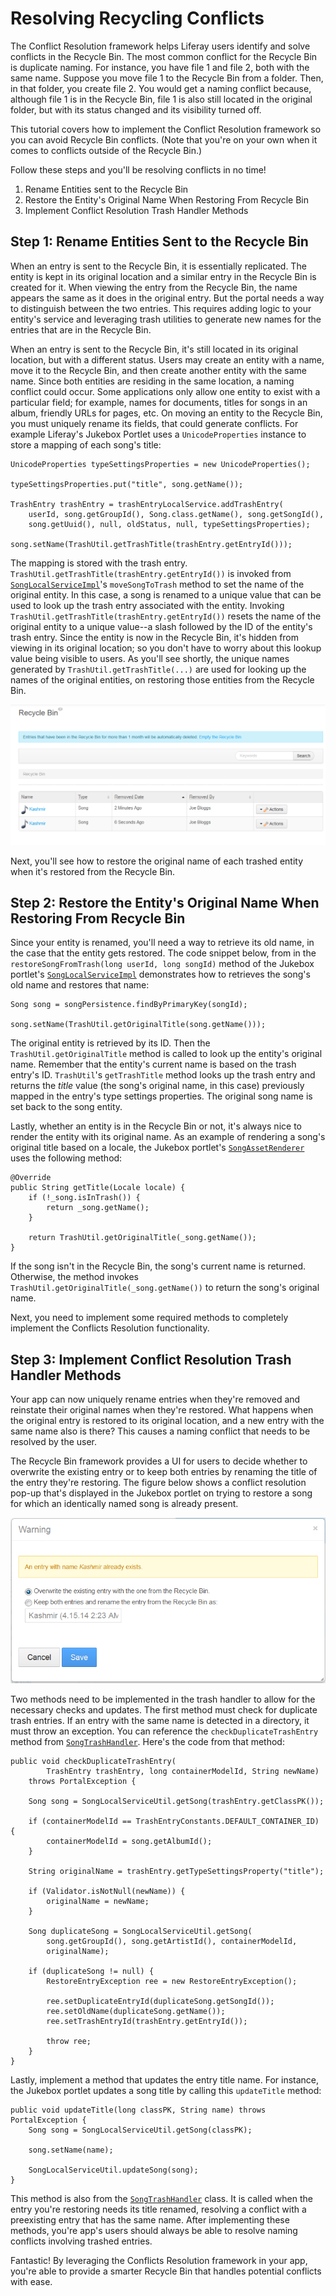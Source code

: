 # Resolving Recycling Conflicts [](id=resolving-recycling-conflicts)

The Conflict Resolution framework helps Liferay users identify and solve
conflicts in the Recycle Bin. The most common conflict for the Recycle Bin is
duplicate naming. For instance, you have file 1 and file 2, both with the same
name. Suppose you move file 1 to the Recycle Bin from a folder. Then, in that
folder, you create file 2. You would get a naming conflict because, although
file 1 is in the Recycle Bin, file 1 is also still located in the original
folder, but with its status changed and its visibility turned off.

This tutorial covers how to implement the Conflict Resolution framework so you
can avoid Recycle Bin conflicts. (Note that you're on your own when it comes to
conflicts outside of the Recycle Bin.)

Follow these steps and you'll be resolving conflicts in no time!

1. Rename Entities sent to the Recycle Bin
2. Restore the Entity's Original Name When Restoring From Recycle Bin
3. Implement Conflict Resolution Trash Handler Methods

## Step 1: Rename Entities Sent to the Recycle Bin [](id=step-1-rename-entities-sent-to-the-recycle-bin)

When an entry is sent to the Recycle Bin, it is essentially replicated. The
entity is kept in its original location and a similar entry in the Recycle Bin
is created for it. When viewing the entry from the Recycle Bin, the name appears
the same as it does in the original entry. But the portal needs a way to
distinguish between the two entries. This requires adding logic to your entity's
service and leveraging trash utilities to generate new names for the entries
that are in the Recycle Bin. 

When an entry is sent to the Recycle Bin, it's still located in its original
location, but with a different status. Users may create an entity with a name,
move it to the Recycle Bin, and then create another entity with the same name.
Since both entities are residing in the same location, a naming conflict could
occur. Some applications only allow one entity to exist with a particular field;
for example, names for documents, titles for songs in an album, friendly URLs
for pages, etc. On moving an entity to the Recycle Bin, you must uniquely rename
its fields, that could generate conflicts. For example Liferay's Jukebox Portlet
uses a `UnicodeProperties` instance to store a mapping of each song's title:

    UnicodeProperties typeSettingsProperties = new UnicodeProperties();

    typeSettingsProperties.put("title", song.getName());

    TrashEntry trashEntry = trashEntryLocalService.addTrashEntry(
        userId, song.getGroupId(), Song.class.getName(), song.getSongId(),
        song.getUuid(), null, oldStatus, null, typeSettingsProperties);

    song.setName(TrashUtil.getTrashTitle(trashEntry.getEntryId()));

The mapping is stored with the trash entry. 
`TrashUtil.getTrashTitle(trashEntry.getEntryId())` is invoked from [`SongLocalServiceImpl`](https://github.com/liferay-labs/jukebox-portlet/blob/6.2.x/docroot/WEB-INF/src/org/liferay/jukebox/service/impl/SongLocalServiceImpl.java)'s
`moveSongToTrash` method to set the name of the original entity. In this case, a
song is renamed to a unique value that can be used to look up the trash entry
associated with the entity. Invoking
`TrashUtil.getTrashTitle(trashEntry.getEntryId())` resets the name of the
original entity to a unique value--a slash followed by the ID of the entity's
trash entry. Since the entity is now in the Recycle Bin, it's hidden from
viewing in its original location; so you don't have to worry about this lookup
value being visible to users. As you'll see shortly, the unique names generated
by `TrashUtil.getTrashTitle(...)` are used for looking up the names of the
original entities, on restoring those entities from the Recycle Bin. 

![Figure 1: The Recycle Bin allows you to manage trash entries, even if they share the same name.](../../images/trash-entries-with-same-name.png)

Next, you'll see how to restore the original name of each trashed entity when 
it's restored from the Recycle Bin. 

## Step 2: Restore the Entity's Original Name When Restoring From Recycle Bin [](id=step-2-restore-the-entitys-original-name-when-restoring-from-recycle-bin)

Since your entity is renamed, you'll need a way to retrieve its old name, in the
case that the entity gets restored. The code snippet below, from in the
`restoreSongFromTrash(long userId, long songId)` method of the Jukebox portlet's
 [`SongLocalServiceImpl`](https://github.com/liferay-labs/jukebox-portlet/blob/6.2.x/docroot/WEB-INF/src/org/liferay/jukebox/service/impl/SongLocalServiceImpl.java)
demonstrates how to retrieves the song's old name and restores that name:

    Song song = songPersistence.findByPrimaryKey(songId);

    song.setName(TrashUtil.getOriginalTitle(song.getName()));

The original entity is retrieved by its ID. Then the
`TrashUtil.getOriginalTitle` method is called to look up the entity's
original name. Remember that the entity's current name is based on the trash
entry's ID. `TrashUtil`'s `getTrashTitle` method looks up the trash entry and
returns the *title* value (the song's original name, in this case) previously 
mapped in the entry's type settings properties. The original song name is set 
back to the song entity. 

Lastly, whether an entity is in the Recycle Bin or not, it's always nice to
render the entity with its original name. As an example of rendering a song's
original title based on a locale, the Jukebox portlet's [`SongAssetRenderer`](https://github.com/liferay-labs/jukebox-portlet/blob/6.2.x/docroot/WEB-INF/src/org/liferay/jukebox/asset/SongAssetRenderer.java)
uses the following method:
 
    @Override
    public String getTitle(Locale locale) {
        if (!_song.isInTrash()) {
            return _song.getName();
        }

        return TrashUtil.getOriginalTitle(_song.getName());
    }

If the song isn't in the Recycle Bin, the song's current name is returned.
Otherwise, the method invokes `TrashUtil.getOriginalTitle(_song.getName())` to
return the song's original name. 

Next, you need to implement some required methods to completely implement the
Conflicts Resolution functionality.

## Step 3: Implement Conflict Resolution Trash Handler Methods [](id=step-3-implement-conflict-resolution-trash-handler-methods)

Your app can now uniquely rename entries when they're removed and reinstate their original
names when they're restored. What happens when the original entry is restored to its
original location, and a new entry with the same name also is there? This causes a
naming conflict that needs to be resolved by the user.

The Recycle Bin framework provides a UI for users to decide whether to overwrite
the existing entry or to keep both entries by renaming the title of the entry
they're restoring. The figure below shows a conflict resolution pop-up that's
displayed in the Jukebox portlet on trying to restore a song for which an
identically named song is already present. 

![Figure 2: The Recycle Bin enables you to handle conflicts by notifying the user with a pop-up message and options for solving the problem.](../../images/resolved-conflict-rb.png)

Two methods need to be implemented in the trash handler to allow for the 
necessary checks and updates. The first method must check for duplicate trash 
entries. If an entry with the same name is detected in a directory, it must
throw an exception. You can reference the `checkDuplicateTrashEntry` method
from [`SongTrashHandler`](https://github.com/liferay-labs/jukebox-portlet/blob/6.2.x/docroot/WEB-INF/src/org/liferay/jukebox/trash/SongTrashHandler.java).
Here's the code from that method:

	public void checkDuplicateTrashEntry(
			TrashEntry trashEntry, long containerModelId, String newName)
		throws PortalException {

		Song song = SongLocalServiceUtil.getSong(trashEntry.getClassPK());

		if (containerModelId == TrashEntryConstants.DEFAULT_CONTAINER_ID) {
			containerModelId = song.getAlbumId();
		}

		String originalName = trashEntry.getTypeSettingsProperty("title");

		if (Validator.isNotNull(newName)) {
			originalName = newName;
		}

		Song duplicateSong = SongLocalServiceUtil.getSong(
			song.getGroupId(), song.getArtistId(), containerModelId,
			originalName);

		if (duplicateSong != null) {
			RestoreEntryException ree = new RestoreEntryException();

			ree.setDuplicateEntryId(duplicateSong.getSongId());
			ree.setOldName(duplicateSong.getName());
			ree.setTrashEntryId(trashEntry.getEntryId());

			throw ree;
		}
	}

Lastly, implement a method that updates the entry title name. For instance, the
Jukebox portlet updates a song title by calling this `updateTitle` method:

	public void updateTitle(long classPK, String name) throws PortalException {
		Song song = SongLocalServiceUtil.getSong(classPK);

		song.setName(name);

		SongLocalServiceUtil.updateSong(song);
	}
	
This method is also from the [`SongTrashHandler`](https://github.com/liferay-labs/jukebox-portlet/blob/6.2.x/docroot/WEB-INF/src/org/liferay/jukebox/trash/SongTrashHandler.java)
class. It is called when the entry you're restoring needs its title renamed,
resolving a conflict with a preexisting entry that has the same name. After
implementing these methods, you're app's users should always be able to resolve
naming conflicts involving trashed entries.

Fantastic! By leveraging the Conflicts Resolution framework in your app, you're
able to provide a smarter Recycle Bin that handles potential conflicts with
ease.
